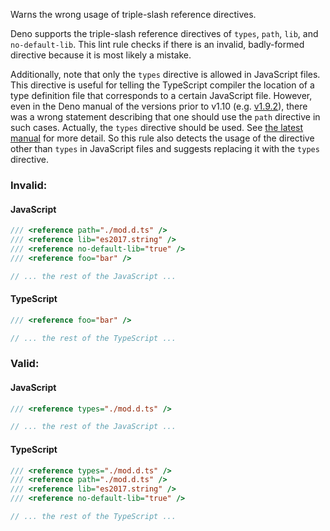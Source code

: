 Warns the wrong usage of triple-slash reference directives.

Deno supports the triple-slash reference directives of `types`, `path`, `lib`,
and `no-default-lib`. This lint rule checks if there is an invalid, badly-formed
directive because it is most likely a mistake.

Additionally, note that only the `types` directive is allowed in JavaScript
files. This directive is useful for telling the TypeScript compiler the location
of a type definition file that corresponds to a certain JavaScript file.
However, even in the Deno manual of the versions prior to v1.10 (e.g. [v1.9.2]),
there was a wrong statement describing that one should use the `path` directive
in such cases. Actually, the `types` directive should be used. See
[the latest manual] for more detail. So this rule also detects the usage of the
directive other than `types` in JavaScript files and suggests replacing it with
the `types` directive.

[v1.9.2]: https://deno.land/manual@v1.9.2/typescript/types#using-the-triple-slash-reference-directive
[the latest manual]: https://deno.land/manual/typescript/types#using-the-triple-slash-reference-directive

### Invalid:

#### JavaScript

```javascript
/// <reference path="./mod.d.ts" />
/// <reference lib="es2017.string" />
/// <reference no-default-lib="true" />
/// <reference foo="bar" />

// ... the rest of the JavaScript ...
```

#### TypeScript

```typescript
/// <reference foo="bar" />

// ... the rest of the TypeScript ...
```

### Valid:

#### JavaScript

```javascript
/// <reference types="./mod.d.ts" />

// ... the rest of the JavaScript ...
```

#### TypeScript

```typescript
/// <reference types="./mod.d.ts" />
/// <reference path="./mod.d.ts" />
/// <reference lib="es2017.string" />
/// <reference no-default-lib="true" />

// ... the rest of the TypeScript ...
```
